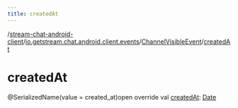 ```yaml
---
title: createdAt
---
```

/[stream-chat-android-client](../../index.md)/[io.getstream.chat.android.client.events](../index.md)/[ChannelVisibleEvent](index.md)/[createdAt](createdAt.md)  
  
  
  
# createdAt  
@SerializedName(value = created_at)open override val [createdAt](createdAt.md): [Date](https://developer.android.com/reference/kotlin/java/util/Date.html)
